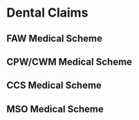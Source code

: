 # Dental Claims
## FAW Medical Scheme

## CPW/CWM Medical Scheme

## CCS Medical Scheme

## MSO Medical Scheme
